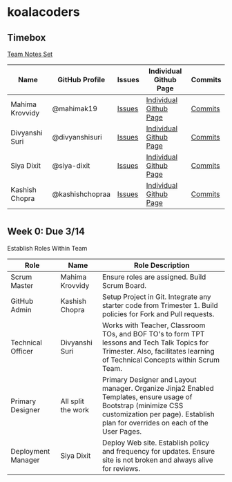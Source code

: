 # koalacoders


## Timebox
[Team Notes Set](https://drive.google.com/drive/folders/1OO_uDmH_A1tTisIU9VoWnIfKt1gEUctu?usp=sharing)

|Name|GitHub Profile|Issues|Individual Github Page|Commits|
|--------|---------|-------|-------|-------|
|Mahima Krovvidy|@mahimak19|[Issues](https://github.com/kashishchopraa/m224--koalacoders/issues?q=assignee%3Amahimak19+is%3Aopen)|[Individual Github Page](https://mahimak19.github.io/mahima_indiv/)|[Commits](commits)|
|Divyanshi Suri|@divyanshisuri|[Issues](https://github.com/kashishchopraa/m224--koalacoders/issues?q=assignee%3Adivyanshisuri+is%3Aopen)|[Individual Github Page](github)|[Commits](commits)
|Siya Dixit|@siya-dixit|[Issues](https://github.com/kashishchopraa/m224--koalacoders/issues?q=assignee%3Asiya-dixit+is%3Aopen)|[Individual Github Page](https://siya-dixit.github.io/siya-repository/)|[Commits](commit)|
|Kashish Chopra|@kashishchopraa|[Issues](https://github.com/kashishchopraa/m224--koalacoders/issues?q=assignee%3Akashishchopraa+is%3Aopen)|[Individual Github Page](https://kashishchopraa.github.io/Individual-Algorithmic-Project/)|[Commits](https://github.com/kashishchopraa/m224--koalacoders/commit/18821440f16c09d22f216cea670b266e78ef5c3f)|



#   <h2 id="Week0">Week 0: Due 3/14</h2>
Establish Roles Within Team

Role | Name | Role Description
----------- | ----------- | -----------
Scrum Master | Mahima Krovvidy | Ensure roles are assigned.  Build Scrum Board.  
GitHub Admin | Kashish Chopra | Setup Project in Git.  Integrate any starter code from Trimester 1.  Build policies for Fork and Pull requests.
Technical Officer | Divyanshi Suri | Works with Teacher, Classroom TOs, and BOF TO's to form TPT lessons and Tech Talk Topics for Trimester.  Also, facilitates learning of Technical Concepts within Scrum Team.
Primary Designer | All split the work | Primary Designer and Layout manager.  Organize Jinja2 Enabled Templates, ensure usage of Bootstrap (minimize CSS customization per page).  Establish plan for overrides on each of the User Pages.
Deployment Manager | Siya Dixit | Deploy Web site.  Establish policy and frequency for updates.  Ensure site is not broken and always alive for reviews.

